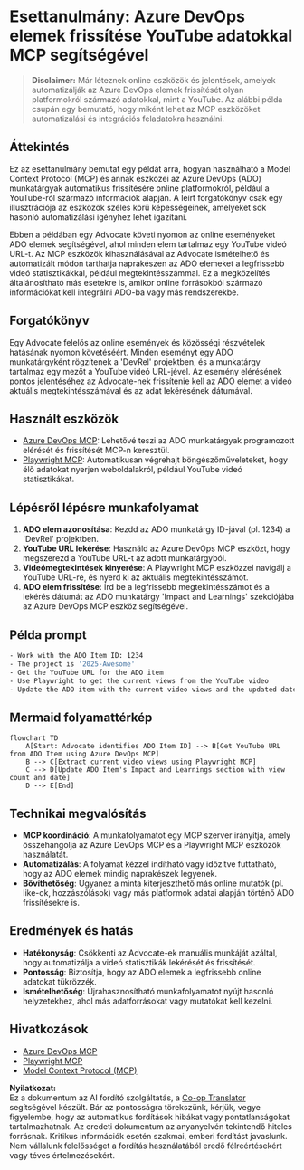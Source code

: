 <!--
CO_OP_TRANSLATOR_METADATA:
{
  "original_hash": "14a2dfbea55ef735660a06bd6bdfe5f3",
  "translation_date": "2025-06-13T21:38:02+00:00",
  "source_file": "09-CaseStudy/UpdateADOItemsFromYT.md",
  "language_code": "hu"
}
-->
# Esettanulmány: Azure DevOps elemek frissítése YouTube adatokkal MCP segítségével

> **Disclaimer:** Már léteznek online eszközök és jelentések, amelyek automatizálják az Azure DevOps elemek frissítését olyan platformokról származó adatokkal, mint a YouTube. Az alábbi példa csupán egy bemutató, hogy miként lehet az MCP eszközöket automatizálási és integrációs feladatokra használni.

## Áttekintés

Ez az esettanulmány bemutat egy példát arra, hogyan használható a Model Context Protocol (MCP) és annak eszközei az Azure DevOps (ADO) munkatárgyak automatikus frissítésére online platformokról, például a YouTube-ról származó információk alapján. A leírt forgatókönyv csak egy illusztrációja az eszközök széles körű képességeinek, amelyeket sok hasonló automatizálási igényhez lehet igazítani.

Ebben a példában egy Advocate követi nyomon az online eseményeket ADO elemek segítségével, ahol minden elem tartalmaz egy YouTube videó URL-t. Az MCP eszközök kihasználásával az Advocate ismételhető és automatizált módon tarthatja naprakészen az ADO elemeket a legfrissebb videó statisztikákkal, például megtekintésszámmal. Ez a megközelítés általánosítható más esetekre is, amikor online forrásokból származó információkat kell integrálni ADO-ba vagy más rendszerekbe.

## Forgatókönyv

Egy Advocate felelős az online események és közösségi részvételek hatásának nyomon követéséért. Minden eseményt egy ADO munkatárgyként rögzítenek a 'DevRel' projektben, és a munkatárgy tartalmaz egy mezőt a YouTube videó URL-jével. Az esemény elérésének pontos jelentéséhez az Advocate-nek frissítenie kell az ADO elemet a videó aktuális megtekintésszámával és az adat lekérésének dátumával.

## Használt eszközök

- [Azure DevOps MCP](https://github.com/microsoft/azure-devops-mcp): Lehetővé teszi az ADO munkatárgyak programozott elérését és frissítését MCP-n keresztül.
- [Playwright MCP](https://github.com/microsoft/playwright-mcp): Automatikusan végrehajt böngészőműveleteket, hogy élő adatokat nyerjen weboldalakról, például YouTube videó statisztikákat.

## Lépésről lépésre munkafolyamat

1. **ADO elem azonosítása**: Kezdd az ADO munkatárgy ID-jával (pl. 1234) a 'DevRel' projektben.
2. **YouTube URL lekérése**: Használd az Azure DevOps MCP eszközt, hogy megszerezd a YouTube URL-t az adott munkatárgyból.
3. **Videómegtekintések kinyerése**: A Playwright MCP eszközzel navigálj a YouTube URL-re, és nyerd ki az aktuális megtekintésszámot.
4. **ADO elem frissítése**: Írd be a legfrissebb megtekintésszámot és a lekérés dátumát az ADO munkatárgy 'Impact and Learnings' szekciójába az Azure DevOps MCP eszköz segítségével.

## Példa prompt

```bash
- Work with the ADO Item ID: 1234
- The project is '2025-Awesome'
- Get the YouTube URL for the ADO item
- Use Playwright to get the current views from the YouTube video
- Update the ADO item with the current video views and the updated date of the information
```

## Mermaid folyamattérkép

```mermaid
flowchart TD
    A[Start: Advocate identifies ADO Item ID] --> B[Get YouTube URL from ADO Item using Azure DevOps MCP]
    B --> C[Extract current video views using Playwright MCP]
    C --> D[Update ADO Item's Impact and Learnings section with view count and date]
    D --> E[End]
```

## Technikai megvalósítás

- **MCP koordináció**: A munkafolyamatot egy MCP szerver irányítja, amely összehangolja az Azure DevOps MCP és a Playwright MCP eszközök használatát.
- **Automatizálás**: A folyamat kézzel indítható vagy időzítve futtatható, hogy az ADO elemek mindig naprakészek legyenek.
- **Bővíthetőség**: Ugyanez a minta kiterjeszthető más online mutatók (pl. like-ok, hozzászólások) vagy más platformok adatai alapján történő ADO frissítésekre is.

## Eredmények és hatás

- **Hatékonyság**: Csökkenti az Advocate-ek manuális munkáját azáltal, hogy automatizálja a videó statisztikák lekérését és frissítését.
- **Pontosság**: Biztosítja, hogy az ADO elemek a legfrissebb online adatokat tükrözzék.
- **Ismételhetőség**: Újrahasznosítható munkafolyamatot nyújt hasonló helyzetekhez, ahol más adatforrásokat vagy mutatókat kell kezelni.

## Hivatkozások

- [Azure DevOps MCP](https://github.com/microsoft/azure-devops-mcp)
- [Playwright MCP](https://github.com/microsoft/playwright-mcp)
- [Model Context Protocol (MCP)](https://modelcontextprotocol.io/)

**Nyilatkozat:**  
Ez a dokumentum az AI fordító szolgáltatás, a [Co-op Translator](https://github.com/Azure/co-op-translator) segítségével készült. Bár az pontosságra törekszünk, kérjük, vegye figyelembe, hogy az automatikus fordítások hibákat vagy pontatlanságokat tartalmazhatnak. Az eredeti dokumentum az anyanyelvén tekintendő hiteles forrásnak. Kritikus információk esetén szakmai, emberi fordítást javaslunk. Nem vállalunk felelősséget a fordítás használatából eredő félreértésekért vagy téves értelmezésekért.